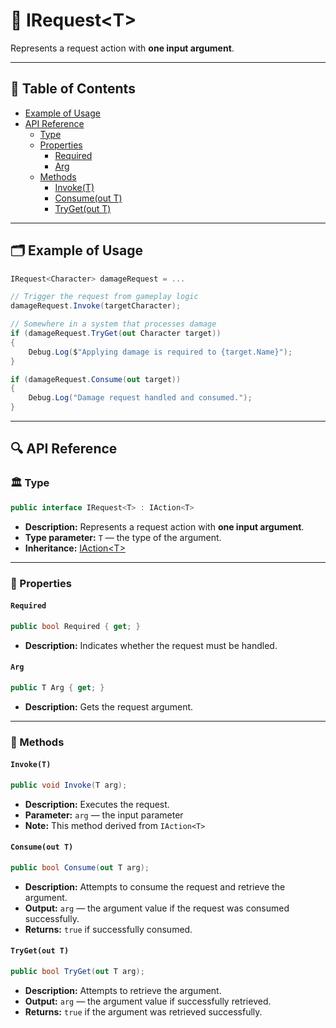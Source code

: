 # 🧩 IRequest&lt;T&gt;

Represents a request action with <b>one input argument</b>.

---

## 📑 Table of Contents

- [Example of Usage](#-example-of-usage)
- [API Reference](#-api-reference)
    - [Type](#-type)
    - [Properties](#-properties)
        - [Required](#required)
        - [Arg](#arg)
    - [Methods](#-methods)
        - [Invoke(T)](#invoket)
        - [Consume(out T)](#consumeout-t)
        - [TryGet(out T)](#trygetout-t)

---

## 🗂 Example of Usage

```csharp
IRequest<Character> damageRequest = ...

// Trigger the request from gameplay logic
damageRequest.Invoke(targetCharacter);

// Somewhere in a system that processes damage
if (damageRequest.TryGet(out Character target))
{
    Debug.Log($"Applying damage is required to {target.Name}");
}

if (damageRequest.Consume(out target))
{
    Debug.Log("Damage request handled and consumed.");
}
```

---

## 🔍 API Reference

### 🏛️ Type <div id="-type"></div>

```csharp
public interface IRequest<T> : IAction<T>
```

- **Description:** Represents a request action with <b>one input argument</b>.
- **Type parameter:** `T` — the type of the argument.
- **Inheritance:** [IAction&lt;T&gt;](../Actions/IAction%601.md)

---

### 🔑 Properties

#### `Required`

```csharp
public bool Required { get; }
```

- **Description:** Indicates whether the request must be handled.

#### `Arg`

```csharp
public T Arg { get; }
```

- **Description:** Gets the request argument.

---

### 🏹 Methods

#### `Invoke(T)`

```csharp
public void Invoke(T arg);
```

- **Description:** Executes the request.
- **Parameter:** `arg` — the input parameter
- **Note:** This method derived from `IAction<T>`

#### `Consume(out T)`

```csharp
public bool Consume(out T arg);
```

- **Description:** Attempts to consume the request and retrieve the argument.
- **Output:** `arg` — the argument value if the request was consumed successfully.
- **Returns:** `true` if successfully consumed.

#### `TryGet(out T)`

```csharp
public bool TryGet(out T arg);
```

- **Description:** Attempts to retrieve the argument.
- **Output:** `arg` — the argument value if successfully retrieved.
- **Returns:** `true` if the argument was retrieved successfully.